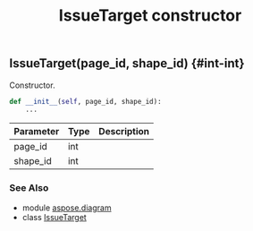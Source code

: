 ﻿---
title: IssueTarget constructor
second_title: Aspose.Diagram for Python via .NET API References
description: 
type: docs
weight: 10
url: /python-net/aspose.diagram/issuetarget/__init__/
is_root: false
---

## IssueTarget(page_id, shape_id) {#int-int}

Constructor.



```python
def __init__(self, page_id, shape_id):
    ...
```


| Parameter | Type | Description |
| :- | :- | :- |
| page_id | int |  |
| shape_id | int |  |



### See Also
* module [aspose.diagram](../../)
* class [IssueTarget](/diagram/python-net/aspose.diagram/issuetarget)
